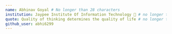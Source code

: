```yaml
---
name: Abhinav Goyal # No longer than 28 characters
institution: Jaypee Institute Of Information Technology 🚩 # no longer than 58 characters
quote: Quality of thinking determines the quality of life # no longer than 100 characters, avoid using quotes(") to guarantee the format remains the same.
github_user: abhi6299
---
```

